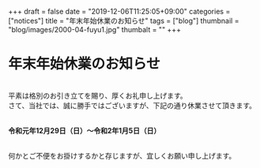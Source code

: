 +++
draft = false
date = "2019-12-06T11:25:05+09:00"
categories = ["notices"]
title = "年末年始休業のお知らせ"
tags = ["blog"]
thumbnail = "blog/images/2000-04-fuyu1.jpg"
thumbalt = ""
+++
# 年末年始休業のお知らせ


<br>
平素は格別のお引き立てを賜り、厚くお礼申し上げます。<br>
さて、当社では、誠に勝手ではございますが、下記の通り休業させて頂きます。<br><br>
<p><b>令和元年12月29日（日）～令和2年1月5日（日）</b></p><br>
何かとご不便をお掛けするかと存じますが、宜しくお願い申し上げます。




